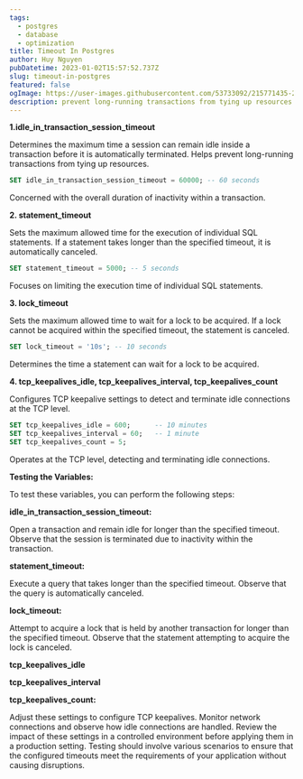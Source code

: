 ```yaml
---
tags:
  - postgres
  - database
  - optimization
title: Timeout In Postgres
author: Huy Nguyen
pubDatetime: 2023-01-02T15:57:52.737Z
slug: timeout-in-postgres
featured: false
ogImage: https://user-images.githubusercontent.com/53733092/215771435-25408246-2309-4f8b-a781-1f3d93bdf0ec.png
description: prevent long-running transactions from tying up resources
---
```

**1.idle_in_transaction_session_timeout** 

Determines the maximum time a session can remain idle inside a transaction before it is automatically terminated.
Helps prevent long-running transactions from tying up resources.

```sql
SET idle_in_transaction_session_timeout = 60000; -- 60 seconds
```

Concerned with the overall duration of inactivity within a transaction.

**2. statement_timeout**

Sets the maximum allowed time for the execution of individual SQL statements.
If a statement takes longer than the specified timeout, it is automatically canceled.

```sql
SET statement_timeout = 5000; -- 5 seconds
```

Focuses on limiting the execution time of individual SQL statements.

**3. lock_timeout**

Sets the maximum allowed time to wait for a lock to be acquired.
If a lock cannot be acquired within the specified timeout, the statement is canceled.

```sql
SET lock_timeout = '10s'; -- 10 seconds
```

Determines the time a statement can wait for a lock to be acquired.

**4. tcp_keepalives_idle, tcp_keepalives_interval, tcp_keepalives_count**

Configures TCP keepalive settings to detect and terminate idle connections at the TCP level.

```sql
SET tcp_keepalives_idle = 600;      -- 10 minutes
SET tcp_keepalives_interval = 60;   -- 1 minute
SET tcp_keepalives_count = 5;
```

Operates at the TCP level, detecting and terminating idle connections.

**Testing the Variables:**

To test these variables, you can perform the following steps:

**idle_in_transaction_session_timeout:**

Open a transaction and remain idle for longer than the specified timeout.
Observe that the session is terminated due to inactivity within the transaction.

**statement_timeout:**

Execute a query that takes longer than the specified timeout.
Observe that the query is automatically canceled.

**lock_timeout:**

Attempt to acquire a lock that is held by another transaction for longer than the specified timeout.
Observe that the statement attempting to acquire the lock is canceled.

**tcp_keepalives_idle**

**tcp_keepalives_interval**

**tcp_keepalives_count:**

Adjust these settings to configure TCP keepalives.
Monitor network connections and observe how idle connections are handled.
Review the impact of these settings in a controlled environment before applying them in a production setting. 
Testing should involve various scenarios to ensure that the configured timeouts meet the requirements of your application without causing disruptions.